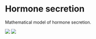 # Hormone secretion
Mathematical model of hormone secretion.

![]("https://github.com/DentonJC/hormone_secretion/etc/1.png"?raw=true)
![]("https://github.com/DentonJC/hormone_secretion/etc/2.png"?raw=true)
